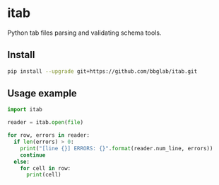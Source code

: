 # itab
Python tab files parsing and validating schema tools.

## Install
```bash
pip install --upgrade git+https://github.com/bbglab/itab.git
```

## Usage example
```python
import itab

reader = itab.open(file)

for row, errors in reader:
  if len(errors) > 0:
    print("[line {}] ERRORS: {}".format(reader.num_line, errors))
    continue
  else:
    for cell in row:
      print(cell)
``` 


